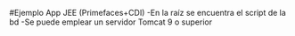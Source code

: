 #Ejemplo App JEE (Primefaces+CDI)
-En la raíz se encuentra el script de la bd
-Se puede emplear un servidor Tomcat 9 o superior
